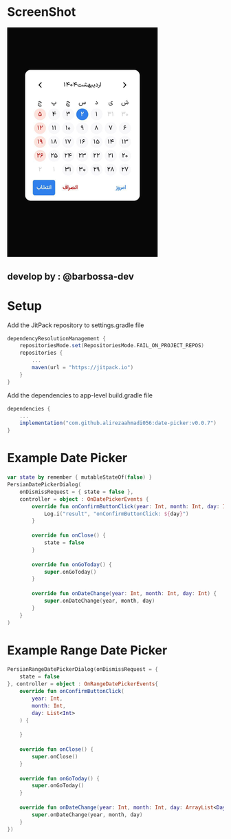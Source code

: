 # ScreenShot
<img src=".github/screenshot.jpg" width="350"/>

## develop by :  @barbossa-dev

# Setup
Add the JitPack repository to settings.gradle file
```gradle
dependencyResolutionManagement {
    repositoriesMode.set(RepositoriesMode.FAIL_ON_PROJECT_REPOS)
    repositories {
        ...      
        maven(url = "https://jitpack.io")
    }
}
```

Add the dependencies to app-level build.gradle file
```gradle
dependencies {
    ...
    implementation("com.github.alirezaahmadi056:date-picker:v0.0.7")
}
```
# Example Date Picker
```kotlin
var state by remember { mutableStateOf(false) }
PersianDatePickerDialog(
    onDismissRequest = { state = false },
    controller = object : OnDatePickerEvents {
        override fun onConfirmButtonClick(year: Int, month: Int, day: Int) {
            Log.i("result", "onConfirmButtonClick: ${day}")
        }

        override fun onClose() {
            state = false
        }

        override fun onGoToday() {
            super.onGoToday()
        }

        override fun onDateChange(year: Int, month: Int, day: Int) {
            super.onDateChange(year, month, day)
        }
    }
)
```

# Example Range Date Picker
```kotlin
PersianRangeDatePickerDialog(onDismissRequest = {
    state = false
}, controller = object : OnRangeDatePickerEvents{
    override fun onConfirmButtonClick(
        year: Int,
        month: Int,
        day: List<Int>
    ) {

    }

    override fun onClose() {
        super.onClose()
    }

    override fun onGoToday() {
        super.onGoToday()
    }

    override fun onDateChange(year: Int, month: Int, day: ArrayList<DayInfoModel>) {
        super.onDateChange(year, month, day)
    }
})
```


